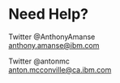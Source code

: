 # Need Help?

Twitter @AnthonyAmanse  
[anthony.amanse@ibm.com](mailto:anthony.amanse@ibm.com)

Twitter @antonmc  
 [anton.mcconville@ca.ibm.com](mailto:anton.mcconville@ca.ibm.com)

